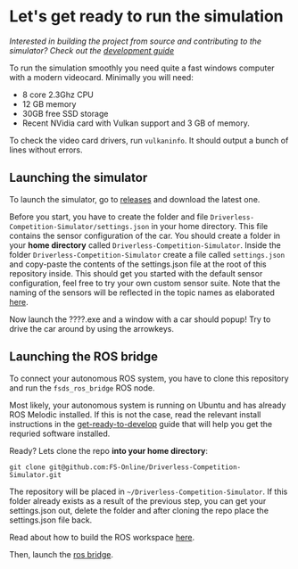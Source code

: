 # Let's get ready to run the simulation
*Interested in building the project from source and contributing to the simulator? Check out the [development guide](docs/how-to-develop.md)*

To run the simulation smoothly you need quite a fast windows computer with a modern videocard.
Minimally you will need:
* 8 core 2.3Ghz CPU
* 12 GB memory
* 30GB free SSD storage
* Recent NVidia card with Vulkan support and 3 GB of memory.

To check the video card drivers, run `vulkaninfo`. It should output a bunch of lines without errors.

## Launching the simulator
To launch the simulator, go to [releases](https://github.com/FS-Online/Driverless-Competition-Simulator/releases) and download the latest one.

Before you start, you have to create the folder and file `Driverless-Competition-Simulator/settings.json` in your home directory.
This file contains the sensor configuration of the car.
You should create a folder in your **home directory** called `Driverless-Competition-Simulator`. 
Inside the folder `Driverless-Competition-Simulator` create a file called `settings.json` and copy-paste the contents of the settings.json file at the root of this repository inside.
This should get you started with the default sensor configuration, feel free to try your own custom sensor suite.
Note that the naming of the sensors will be reflected in the topic names as elaborated [here](ros-bridge.md).

Now launch the ????.exe and a window with a car should popup!
Try to drive the car around by using the arrowkeys.

## Launching the ROS bridge
To connect your autonomous ROS system, you have to clone this repository and run the `fsds_ros_bridge` ROS node.

Most likely, your autonomous system is running on Ubuntu and has already ROS Melodic installed.
If this is not the case, read the relevant install instructions in the [get-ready-to-develop](get-ready-to-develop.md) guide that will help you get the requried software installed.

Ready? Lets clone the repo **into your home directory**:
```
git clone git@github.com:FS-Online/Driverless-Competition-Simulator.git
```
The repository will be placed in `~/Driverless-Competition-Simulator`.
If this folder already exists as a result of the previous step, you can get your settings.json out, delete the folder and after cloning the repo place the settings.json file back.

Read about how to build the ROS workspace [here](building-ros.md).

Then, launch the [ros bridge](ros-bridge.md).